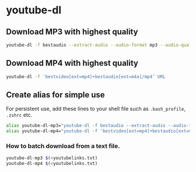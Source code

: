 # youtube-dl

## Download MP3 with highest quality
```sh
youtube-dl -f bestaudio --extract-audio --audio-format mp3 --audio-quality 0 URL
```


## Download MP4 with highest quality
```sh
youtube-dl -f 'bestvideo[ext=mp4]+bestaudio[ext=m4a]/mp4’ URL
```

## Create alias for simple use
For persistent use, add these lines to your shell file such as `.bash_profile`, `.zshrc` etc.
```sh
alias youtube-dl-mp3="youtube-dl -f bestaudio --extract-audio --audio-format mp3 --audio-quality 0"
alias youtube-dl-mp4="youtube-dl -f 'bestvideo[ext=mp4]+bestaudio[ext=m4a]/mp4'"
```


### How to batch download from a text file.
```sh
youtube-dl-mp3 $(<youtubelinks.txt)
youtube-dl-mp4 $(<youtubelinks.txt)
```
